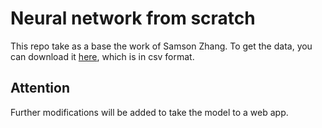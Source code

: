 # Neural network from scratch

This repo take as a base the work of Samson Zhang. To get the data, you can download it [here](https://www.kaggle.com/datasets/oddrationale/mnist-in-csv), which is in csv format.



## Attention

Further modifications will be added to take the model to a web app.